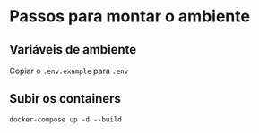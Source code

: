 # Passos para montar o ambiente

## Variáveis de ambiente

Copiar o ```.env.example``` para ```.env```

## Subir os containers

```shell
docker-compose up -d --build
```
